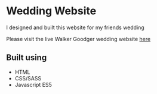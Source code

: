 # Wedding Website

I designed and built this website for my friends wedding

Please visit the live Walker Goodger wedding website [here](http://walkergoodgerwedding2018.co.uk/)

## Built using

* HTML
* CSS/SASS
* Javascript ES5

